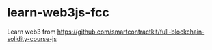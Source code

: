 # learn-web3js-fcc
Learn web3 from https://github.com/smartcontractkit/full-blockchain-solidity-course-js
